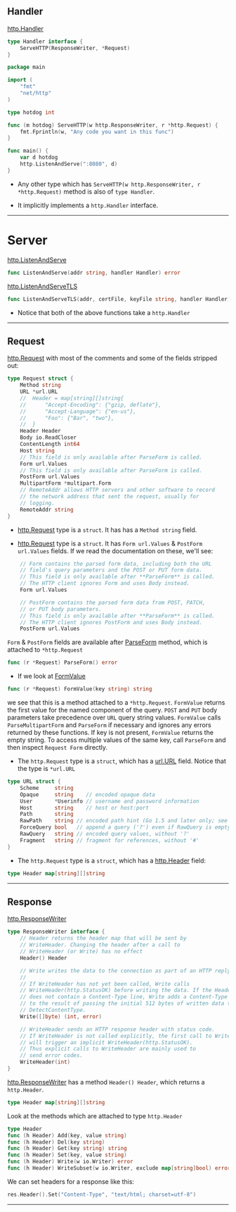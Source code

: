 ## Handler

[http.Handler](https://godoc.org/net/http#Handler)
``` Go
type Handler interface {
    ServeHTTP(ResponseWriter, *Request)
}
```

``` Go
package main

import (
	"fmt"
	"net/http"
)

type hotdog int

func (m hotdog) ServeHTTP(w http.ResponseWriter, r *http.Request) {
	fmt.Fprintln(w, "Any code you want in this func")
}

func main() {
	var d hotdog
	http.ListenAndServe(":8080", d)
}
```

* Any other type which has `ServeHTTP(w http.ResponseWriter, r *http.Request)` method is also of `type Handler`. 

* It implicitly implements a `http.Handler` interface.

***

# Server

[http.ListenAndServe](https://godoc.org/net/http#ListenAndServe)
```go
func ListenAndServe(addr string, handler Handler) error
```

[http.ListenAndServeTLS](https://godoc.org/net/http#ListenAndServeTLS)
```go
func ListenAndServeTLS(addr, certFile, keyFile string, handler Handler) error
```

* Notice that both of the above functions take a `http.Handler`

***

## Request

[http.Request](https://godoc.org/net/http#Request) with most of the comments and some of the fields stripped out:

```go 
type Request struct {
    Method string
    URL *url.URL
	//	Header = map[string][]string{
	//		"Accept-Encoding": {"gzip, deflate"},
	//		"Accept-Language": {"en-us"},
	//		"Foo": {"Bar", "two"},
	//	}
    Header Header
    Body io.ReadCloser
    ContentLength int64
    Host string
    // This field is only available after ParseForm is called.
    Form url.Values
    // This field is only available after ParseForm is called.
    PostForm url.Values
    MultipartForm *multipart.Form
    // RemoteAddr allows HTTP servers and other software to record
	// the network address that sent the request, usually for
	// logging. 
    RemoteAddr string
}
```

* [http.Request](https://godoc.org/net/http#Request) type is a `struct`. It has has a `Method string` field.

* [http.Request](https://godoc.org/net/http#Request) type is a `struct`. It has `Form url.Values` & `PostForm url.Values` fields. If we read the documentation on these, we'll see:
```go
    // Form contains the parsed form data, including both the URL
    // field's query parameters and the POST or PUT form data.
    // This field is only available after **ParseForm** is called.
    // The HTTP client ignores Form and uses Body instead.
    Form url.Values

    // PostForm contains the parsed form data from POST, PATCH,
    // or PUT body parameters.
    // This field is only available after **ParseForm** is called.
    // The HTTP client ignores PostForm and uses Body instead.
    PostForm url.Values

```

`Form` & `PostForm` fields are available after [ParseForm](https://pkg.go.dev/net/http#Request.ParseForm) method, which is attached to `*http.Request`
```go 
func (r *Request) ParseForm() error
```

* If we look at [FormValue](https://pkg.go.dev/net/http#Request.FormValue)
```go 
func (r *Request) FormValue(key string) string
```
we see that this is a method attached to a `*http.Request`. `FormValue` returns the first value for the named component of the query. `POST` and `PUT` body parameters take precedence over `URL` query string values. `FormValue` calls `ParseMultipartForm` and `ParseForm` if necessary and ignores any errors returned by these functions. If key is not present, `FormValue` returns the empty string. To access multiple values of the same key, call `ParseForm` and then inspect `Request Form` directly.

* The `http.Request` type is a `struct`, which has a [url.URL](https://pkg.go.dev/net/url#URL) field. Notice that the type is `*url.URL`
``` go
type URL struct {
    Scheme     string
    Opaque     string    // encoded opaque data
    User       *Userinfo // username and password information
    Host       string    // host or host:port
    Path       string
    RawPath    string // encoded path hint (Go 1.5 and later only; see EscapedPath method)
    ForceQuery bool   // append a query ('?') even if RawQuery is empty
    RawQuery   string // encoded query values, without '?'
    Fragment   string // fragment for references, without '#'
}
```

* The `http.Request` type is a `struct`, which has a [http.Header](https://pkg.go.dev/net/http#Header) field:
```go
type Header map[string][]string
```

***

## Response

[http.ResponseWriter](https://godoc.org/net/http#ResponseWriter)
```go
type ResponseWriter interface {
    // Header returns the header map that will be sent by
    // WriteHeader. Changing the header after a call to
    // WriteHeader (or Write) has no effect 
    Header() Header

    // Write writes the data to the connection as part of an HTTP reply.
    //
    // If WriteHeader has not yet been called, Write calls
    // WriteHeader(http.StatusOK) before writing the data. If the Header
    // does not contain a Content-Type line, Write adds a Content-Type set
    // to the result of passing the initial 512 bytes of written data to
    // DetectContentType.
    Write([]byte) (int, error)

    // WriteHeader sends an HTTP response header with status code.
    // If WriteHeader is not called explicitly, the first call to Write
    // will trigger an implicit WriteHeader(http.StatusOK).
    // Thus explicit calls to WriteHeader are mainly used to
    // send error codes.
    WriteHeader(int)
}
```

[http.ResponseWriter](https://pkg.go.dev/net/http#ResponseWriter) has a method `Header() Header`, which returns a `http.Header`.
```go
type Header map[string][]string
```

Look at the methods which are attached to type `http.Header`
``` go
type Header
func (h Header) Add(key, value string)
func (h Header) Del(key string)
func (h Header) Get(key string) string
func (h Header) Set(key, value string)
func (h Header) Write(w io.Writer) error
func (h Header) WriteSubset(w io.Writer, exclude map[string]bool) error
```

We can set headers for a response like this:
```go
res.Header().Set("Content-Type", "text/html; charset=utf-8")
```

***
